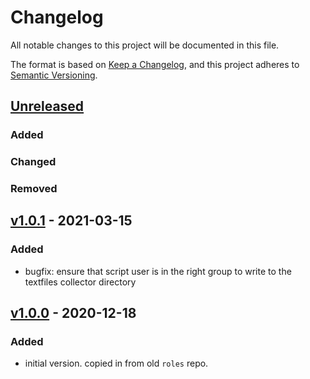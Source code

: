 # Changelog
All notable changes to this project will be documented in this file.

The format is based on [Keep a Changelog](https://keepachangelog.com/en/1.0.0/),
and this project adheres to [Semantic Versioning](https://semver.org/spec/v2.0.0.html).

## [Unreleased]

### Added
### Changed
### Removed

## [v1.0.1] - 2021-03-15

### Added
- bugfix: ensure that script user is in the right group to write to
  the textfiles collector directory

## [v1.0.0] - 2020-12-18
### Added
- initial version. copied in from old `roles` repo.

[Unreleased]: https://github.com/appsembler/scriabin/compare/v1.0.1...HEAD
[v1.0.1]: https://github.com/appsembler/scriabin/compare/v1.0.0...v1.0.1
[v1.0.0]: https://github.com/appsembler/scriabin/releases/tag/v1.0.0
